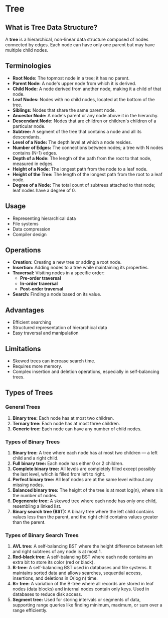 # Tree

## What is Tree Data Structure?

A **tree** is a hierarchical, non-linear data structure composed of nodes connected by edges. Each node can have only one parent but may have multiple child nodes.

## Terminologies

- **Root Node:** The topmost node in a tree; it has no parent.
- **Parent Node:** A node's upper node from which it is derived.
- **Child Node:** A node derived from another node, making it a child of that node.
- **Leaf Nodes:** Nodes with no child nodes, located at the bottom of the tree.
- **Siblings:** Nodes that share the same parent node.
- **Ancestor Node:** A node's parent or any node above it in the hierarchy.
- **Descendant Node:** Nodes that are children or children's children of a particular node.
- **Subtree:** A segment of the tree that contains a node and all its descendants.
- **Level of a Node:** The depth level at which a node resides.
- **Number of Edges:** The connections between nodes; a tree with N nodes contains (N-1) edges.
- **Depth of a Node:** The length of the path from the root to that node, measured in edges.
- **Height of a Node:** The longest path from the node to a leaf node.
- **Height of the Tree:** The length of the longest path from the root to a leaf node.
- **Degree of a Node:** The total count of subtrees attached to that node; leaf nodes have a degree of 0.

## Usage

- Representing hierarchical data
- File systems
- Data compression
- Compiler design

## Operations

- **Creation:** Creating a new tree or adding a root node.
- **Insertion:** Adding nodes to a tree while maintaining its properties.
- **Traversal:** Visiting nodes in a specific order:
  - **Pre-order traversal**
  - **In-order traversal**
  - **Post-order traversal**
- **Search:** Finding a node based on its value.

## Advantages

- Efficient searching
- Structured representation of hierarchical data
- Easy traversal and manipulation

## Limitations

- Skewed trees can increase search time.
- Requires more memory.
- Complex insertion and deletion operations, especially in self-balancing trees.

## Types of Trees

### General Trees

1. **Binary tree:** Each node has at most two children.
2. **Ternary tree:** Each node has at most three children.
3. **Generic tree:** Each node can have any number of child nodes.

### Types of Binary Trees

1. **Binary tree:** A tree where each node has at most two children — a left child and a right child.
2. **Full binary tree:** Each node has either 0 or 2 children.
3. **Complete binary tree:** All levels are completely filled except possibly the last level, which is filled from left to right.
4. **Perfect binary tree:** All leaf nodes are at the same level without any missing nodes.
5. **Balanced binary tree:** The height of the tree is at most log(n), where n is the number of nodes.
6. **Degenerate tree:** A skewed tree where each node has only one child, resembling a linked list.
7. **Binary search tree (BST):** A binary tree where the left child contains values less than the parent, and the right child contains values greater than the parent.

### Types of Binary Search Trees

1. **AVL tree:** A self-balancing BST where the height difference between left and right subtrees of any node is at most 1.
2. **Red-black tree:** A self-balancing BST where each node contains an extra bit to store its color (red or black).
3. **B-tree:** A self-balancing BST used in databases and file systems. It maintains sorted data and allows searches, sequential access, insertions, and deletions in O(log n) time.
4. **B+ tree:** A variation of the B-tree where all records are stored in leaf nodes (data blocks) and internal nodes contain only keys. Used in databases to reduce disk access.
5. **Segment tree:** Used for storing intervals or segments of data, supporting range queries like finding minimum, maximum, or sum over a range efficiently.

